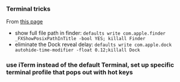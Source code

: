### Terminal tricks
From [this page](http://www.snazzylabs.com/five-advanced-tricks-for-mac-users/)
* show full file path in finder: `defaults write com.apple.finder _FXShowPosixPathInTitle -bool YES; killall Finder`
* eliminate the Dock reveal delay: `defaults write com.apple.dock autohide-time-modifier -float 0.12;killall Dock`

### use iTerm instead of the default Terminal, set up specific terminal profile that pops out with hot keys